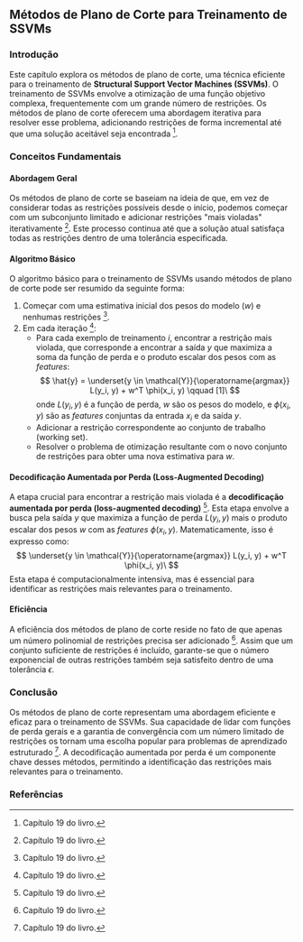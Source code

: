## Métodos de Plano de Corte para Treinamento de SSVMs

### Introdução
Este capítulo explora os métodos de plano de corte, uma técnica eficiente para o treinamento de **Structural Support Vector Machines (SSVMs)**. O treinamento de SSVMs envolve a otimização de uma função objetivo complexa, frequentemente com um grande número de restrições. Os métodos de plano de corte oferecem uma abordagem iterativa para resolver esse problema, adicionando restrições de forma incremental até que uma solução aceitável seja encontrada [^698].

### Conceitos Fundamentais

#### Abordagem Geral
Os métodos de plano de corte se baseiam na ideia de que, em vez de considerar todas as restrições possíveis desde o início, podemos começar com um subconjunto limitado e adicionar restrições "mais violadas" iterativamente [^698]. Este processo continua até que a solução atual satisfaça todas as restrições dentro de uma tolerância especificada.

#### Algoritmo Básico
O algoritmo básico para o treinamento de SSVMs usando métodos de plano de corte pode ser resumido da seguinte forma:
1.  Começar com uma estimativa inicial dos pesos do modelo ($w$) e nenhumas restrições [^698].
2.  Em cada iteração [^698]:
    *   Para cada exemplo de treinamento $i$, encontrar a restrição mais violada, que corresponde a encontrar a saída $y$ que maximiza a soma da função de perda e o produto escalar dos pesos com as *features*:\
    $$     \hat{y} = \underset{y \in \mathcal{Y}}{\operatorname{argmax}} L(y_i, y) + w^T \phi(x_i, y) \qquad [1]\     $$
    onde $L(y_i, y)$ é a função de perda, $w$ são os pesos do modelo, e $\phi(x_i, y)$ são as *features* conjuntas da entrada $x_i$ e da saída $y$.
    *   Adicionar a restrição correspondente ao conjunto de trabalho (working set).
    *   Resolver o problema de otimização resultante com o novo conjunto de restrições para obter uma nova estimativa para $w$.

#### Decodificação Aumentada por Perda (Loss-Augmented Decoding)

A etapa crucial para encontrar a restrição mais violada é a **decodificação aumentada por perda (loss-augmented decoding)** [^698]. Esta etapa envolve a busca pela saída $y$ que maximiza a função de perda $L(y_i, y)$ mais o produto escalar dos pesos $w$ com as *features* $\phi(x_i, y)$. Matematicamente, isso é expresso como:\
$$ \underset{y \in \mathcal{Y}}{\operatorname{argmax}} L(y_i, y) + w^T \phi(x_i, y)\ $$
Esta etapa é computacionalmente intensiva, mas é essencial para identificar as restrições mais relevantes para o treinamento.

#### Eficiência
A eficiência dos métodos de plano de corte reside no fato de que apenas um número polinomial de restrições precisa ser adicionado [^698]. Assim que um conjunto suficiente de restrições é incluído, garante-se que o número exponencial de outras restrições também seja satisfeito dentro de uma tolerância $\epsilon$.

### Conclusão
Os métodos de plano de corte representam uma abordagem eficiente e eficaz para o treinamento de SSVMs. Sua capacidade de lidar com funções de perda gerais e a garantia de convergência com um número limitado de restrições os tornam uma escolha popular para problemas de aprendizado estruturado [^698]. A decodificação aumentada por perda é um componente chave desses métodos, permitindo a identificação das restrições mais relevantes para o treinamento.

### Referências
[^698]: Capítulo 19 do livro.
<!-- END -->